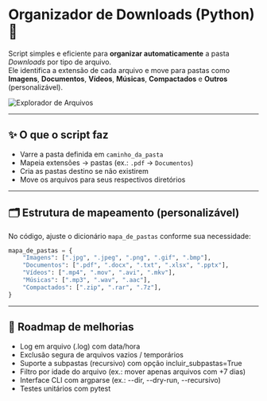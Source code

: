# Organizador de Downloads (Python) 🐍

Script simples e eficiente para **organizar automaticamente** a pasta *Downloads* por tipo de arquivo.  
Ele identifica a extensão de cada arquivo e move para pastas como **Imagens**, **Documentos**, **Vídeos**, **Músicas**, **Compactados** e **Outros** (personalizável).

![Explorador de Arquivos](../Organizador%20de%20Pastas/Captura%20de%20tela%202025-10-23%20164945.png)

---

## ✨ O que o script faz

- Varre a pasta definida em `caminho_da_pasta`
- Mapeia extensões → pastas (ex.: `.pdf` → `Documentos`)
- Cria as pastas destino se não existirem
- Move os arquivos para seus respectivos diretórios

---

## 🗂️ Estrutura de mapeamento (personalizável)

No código, ajuste o dicionário `mapa_de_pastas` conforme sua necessidade:

```python
mapa_de_pastas = {
    "Imagens": [".jpg", ".jpeg", ".png", ".gif", ".bmp"],
    "Documentos": [".pdf", ".docx", ".txt", ".xlsx", ".pptx"],
    "Vídeos": [".mp4", ".mov", ".avi", ".mkv"],
    "Músicas": [".mp3", ".wav", ".aac"],
    "Compactados": [".zip", ".rar", ".7z"],
}
```

---

## 🧭 Roadmap de melhorias

- Log em arquivo (.log) com data/hora
- Exclusão segura de arquivos vazios / temporários
- Suporte a subpastas (recursivo) com opção incluir_subpastas=True
- Filtro por idade do arquivo (ex.: mover apenas arquivos com +7 dias)
- Interface CLI com argparse (ex.: --dir, --dry-run, --recursivo)
- Testes unitários com pytest
